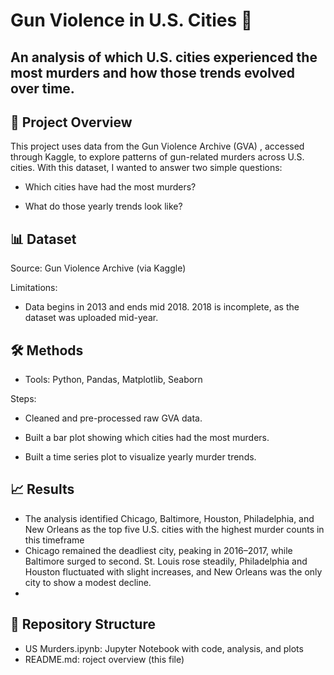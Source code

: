 # Gun Violence in U.S. Cities 🔫

## An analysis of which U.S. cities experienced the most murders and how those trends evolved over time.


## 📖 Project Overview

This project uses data from the Gun Violence Archive (GVA)
, accessed through Kaggle, to explore patterns of gun-related murders across U.S. cities. With this dataset, I wanted to answer two simple questions:

- Which cities have had the most murders?

- What do those yearly trends look like?

## 📊 Dataset

Source: Gun Violence Archive (via Kaggle)

Limitations:

- Data begins in 2013 and ends mid 2018. 2018 is incomplete, as the dataset was uploaded mid-year.


## 🛠️ Methods

- Tools: Python, Pandas, Matplotlib, Seaborn

Steps:

- Cleaned and pre-processed raw GVA data.

- Built a bar plot showing which cities had the most murders.

- Built a time series plot to visualize yearly murder trends.

## 📈 Results

- The analysis identified Chicago, Baltimore, Houston, Philadelphia, and New Orleans as the top five U.S. cities with the highest murder counts in this timeframe
- Chicago remained the deadliest city, peaking in 2016–2017, while Baltimore surged to second. St. Louis rose steadily, Philadelphia and Houston fluctuated with slight increases, and New Orleans was the only city to show a modest decline.
- 
## 📂 Repository Structure
- US Murders.ipynb: Jupyter Notebook with code, analysis, and plots
- README.md: roject overview (this file)


